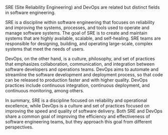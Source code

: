 SRE (Site Reliability Engineering) and DevOps are related but distinct fields in software engineering.

SRE is a discipline within software engineering that focuses on reliability and improving the systems, processes, and tools used to operate and manage software systems. The goal of SRE is to create and maintain systems that are highly available, scalable, and self-healing. SRE teams are responsible for designing, building, and operating large-scale, complex systems that meet the needs of users.

DevOps, on the other hand, is a culture, philosophy, and set of practices that emphasizes collaboration, communication, and integration between software developers and operations teams. DevOps aims to automate and streamline the software development and deployment process, so that code can be released to production faster and with higher quality. DevOps practices include continuous integration, continuous deployment, and continuous monitoring, among others.

In summary, SRE is a discipline focused on reliability and operational excellence, while DevOps is a culture and set of practices focused on improving the speed and quality of software delivery. Both SRE and DevOps share a common goal of improving the efficiency and effectiveness of software engineering teams, but they approach this goal from different perspectives.

